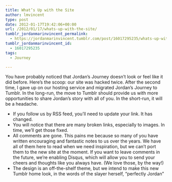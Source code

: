 ```yaml
---
title: What’s Up with the Site
author: lmvincent
type: post
date: 2012-01-17T19:42:06+00:00
url: /2012/01/17/whats-up-with-the-site/
tumblr_jordanmarinvincent_permalink:
  - https://jordanmarinvincent.tumblr.com/post/16017295235/whats-up-with-the-site
tumblr_jordanmarinvincent_id:
  - 16017295235
tags:
  - Journey

---
```

You have probably noticed that Jordan&rsquo;s Journey doesn&rsquo;t look or feel like it did before. Here&rsquo;s the scoop: our site was hacked twice. After the second time, I gave up on our hosting service and migrated Jordan&rsquo;s Journey to Tumblr. In the long-run, the move to Tumblr should provide us with more opportunities to share Jordan&rsquo;s story with all of you. In the short-run, it will be a headache.

  * If you follow us by RSS feed, you&rsquo;ll need to update your link. It has changed.
  * You will notice that there are many broken links, especially to images. In time, we&rsquo;ll get those fixed.
  * All comments are gone. This pains me because so many of you have written encouraging and fantastic notes to us over the years. We have all of them here to read when we need inspiration, but we can&rsquo;t port them to the new site at the moment. If you want to leave comments in the future, we&rsquo;re enabling Disqus, which will allow you to send your cheers and thoughts like you always have. (We love those, by the way!)
  * The design is an off-the-shelf theme, but we intend to make this new Tumblr home look, in the words of the slayer herself, &ldquo;perfectly Jordan&rdquo;